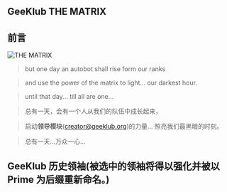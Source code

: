 ## GeeKlub THE MATRIX

## 前言
![THE MATRIX](http://7xkzbr.com1.z0.glb.clouddn.com/coding/GeeKlub/share/the_Story_of_GeeKlub/leadship/THE%20MATRIX.jpg)

> but one day an autobot shall rise form our ranks 

> and use the power of the matrix to light... our darkest hour.

> until that day... till all are one...

> 总有一天，会有一个人从我们的队伍中成长起来，

> 启动**领导模块**(creator@geeklub.org)的力量... 照亮我们最黑暗的时刻。

> 总有一天...万众一心...




## GeeKlub 历史领袖(被选中的领袖将得以强化并被以 **Prime** 为后缀重新命名。)


